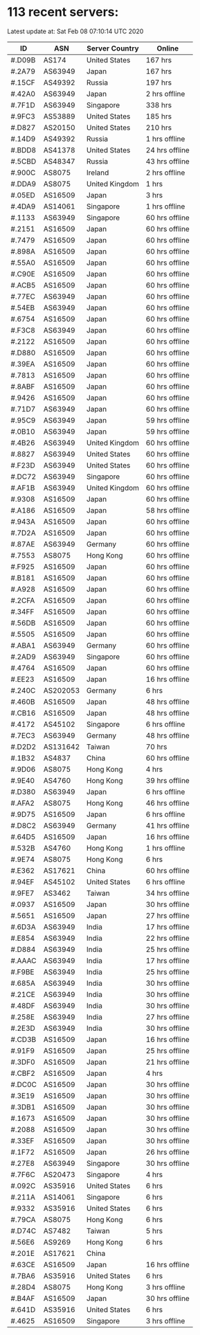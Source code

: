 # 113 recent servers:

Latest update at: Sat Feb 08 07:10:14 UTC 2020

| ID | ASN | Server Country | Online |
| -- | --- | -------------- | ------ |
| #.D09B | AS174 | United States | 167 hrs |
| #.2A79 | AS63949 | Japan | 167 hrs |
| #.15CF | AS49392 | Russia | 197 hrs |
| #.42A0 | AS63949 | Japan | 2 hrs offline |
| #.7F1D | AS63949 | Singapore | 338 hrs |
| #.9FC3 | AS53889 | United States | 185 hrs |
| #.D827 | AS20150 | United States | 210 hrs |
| #.14D9 | AS49392 | Russia | 1 hrs offline |
| #.BDD8 | AS41378 | United States | 24 hrs offline |
| #.5CBD | AS48347 | Russia | 43 hrs offline |
| #.900C | AS8075 | Ireland | 2 hrs offline |
| #.DDA9 | AS8075 | United Kingdom | 1 hrs |
| #.05ED | AS16509 | Japan | 3 hrs |
| #.4DA9 | AS14061 | Singapore | 1 hrs offline |
| #.1133 | AS63949 | Singapore | 60 hrs offline |
| #.2151 | AS16509 | Japan | 60 hrs offline |
| #.7479 | AS16509 | Japan | 60 hrs offline |
| #.898A | AS16509 | Japan | 60 hrs offline |
| #.55A0 | AS16509 | Japan | 60 hrs offline |
| #.C90E | AS16509 | Japan | 60 hrs offline |
| #.ACB5 | AS16509 | Japan | 60 hrs offline |
| #.77EC | AS63949 | Japan | 60 hrs offline |
| #.54EB | AS63949 | Japan | 60 hrs offline |
| #.6754 | AS16509 | Japan | 60 hrs offline |
| #.F3C8 | AS63949 | Japan | 60 hrs offline |
| #.2122 | AS16509 | Japan | 60 hrs offline |
| #.D880 | AS16509 | Japan | 60 hrs offline |
| #.39EA | AS16509 | Japan | 60 hrs offline |
| #.7813 | AS16509 | Japan | 60 hrs offline |
| #.8ABF | AS16509 | Japan | 60 hrs offline |
| #.9426 | AS16509 | Japan | 60 hrs offline |
| #.71D7 | AS63949 | Japan | 60 hrs offline |
| #.95C9 | AS63949 | Japan | 59 hrs offline |
| #.0B10 | AS63949 | Japan | 59 hrs offline |
| #.4B26 | AS63949 | United Kingdom | 60 hrs offline |
| #.8827 | AS63949 | United States | 60 hrs offline |
| #.F23D | AS63949 | United States | 60 hrs offline |
| #.DC72 | AS63949 | Singapore | 60 hrs offline |
| #.AF1B | AS63949 | United Kingdom | 60 hrs offline |
| #.9308 | AS16509 | Japan | 60 hrs offline |
| #.A186 | AS16509 | Japan | 58 hrs offline |
| #.943A | AS16509 | Japan | 60 hrs offline |
| #.7D2A | AS16509 | Japan | 60 hrs offline |
| #.87AE | AS63949 | Germany | 60 hrs offline |
| #.7553 | AS8075 | Hong Kong | 60 hrs offline |
| #.F925 | AS16509 | Japan | 60 hrs offline |
| #.B181 | AS16509 | Japan | 60 hrs offline |
| #.A928 | AS16509 | Japan | 60 hrs offline |
| #.2CFA | AS16509 | Japan | 60 hrs offline |
| #.34FF | AS16509 | Japan | 60 hrs offline |
| #.56DB | AS16509 | Japan | 60 hrs offline |
| #.5505 | AS16509 | Japan | 60 hrs offline |
| #.ABA1 | AS63949 | Germany | 60 hrs offline |
| #.2AD9 | AS63949 | Singapore | 60 hrs offline |
| #.4764 | AS16509 | Japan | 60 hrs offline |
| #.EE23 | AS16509 | Japan | 16 hrs offline |
| #.240C | AS202053 | Germany | 6 hrs |
| #.460B | AS16509 | Japan | 48 hrs offline |
| #.CB16 | AS16509 | Japan | 48 hrs offline |
| #.4172 | AS45102 | Singapore | 6 hrs offline |
| #.7EC3 | AS63949 | Germany | 48 hrs offline |
| #.D2D2 | AS131642 | Taiwan | 70 hrs |
| #.1B32 | AS4837 | China | 60 hrs offline |
| #.9D06 | AS8075 | Hong Kong | 4 hrs |
| #.9E40 | AS4760 | Hong Kong | 39 hrs offline |
| #.D380 | AS63949 | Japan | 6 hrs offline |
| #.AFA2 | AS8075 | Hong Kong | 46 hrs offline |
| #.9D75 | AS16509 | Japan | 6 hrs offline |
| #.D8C2 | AS63949 | Germany | 41 hrs offline |
| #.64D5 | AS16509 | Japan | 16 hrs offline |
| #.532B | AS4760 | Hong Kong | 1 hrs offline |
| #.9E74 | AS8075 | Hong Kong | 6 hrs |
| #.E362 | AS17621 | China | 60 hrs offline |
| #.94EF | AS45102 | United States | 6 hrs offline |
| #.9FE7 | AS3462 | Taiwan | 34 hrs offline |
| #.0937 | AS16509 | Japan | 30 hrs offline |
| #.5651 | AS16509 | Japan | 27 hrs offline |
| #.6D3A | AS63949 | India | 17 hrs offline |
| #.E854 | AS63949 | India | 22 hrs offline |
| #.D884 | AS63949 | India | 25 hrs offline |
| #.AAAC | AS63949 | India | 17 hrs offline |
| #.F9BE | AS63949 | India | 25 hrs offline |
| #.685A | AS63949 | India | 30 hrs offline |
| #.21CE | AS63949 | India | 30 hrs offline |
| #.48DF | AS63949 | India | 30 hrs offline |
| #.258E | AS63949 | India | 27 hrs offline |
| #.2E3D | AS63949 | India | 30 hrs offline |
| #.CD3B | AS16509 | Japan | 16 hrs offline |
| #.91F9 | AS16509 | Japan | 25 hrs offline |
| #.3DF0 | AS16509 | Japan | 21 hrs offline |
| #.CBF2 | AS16509 | Japan | 4 hrs |
| #.DC0C | AS16509 | Japan | 30 hrs offline |
| #.3E19 | AS16509 | Japan | 30 hrs offline |
| #.3DB1 | AS16509 | Japan | 30 hrs offline |
| #.1673 | AS16509 | Japan | 30 hrs offline |
| #.2088 | AS16509 | Japan | 30 hrs offline |
| #.33EF | AS16509 | Japan | 30 hrs offline |
| #.1F72 | AS16509 | Japan | 26 hrs offline |
| #.27E8 | AS63949 | Singapore | 30 hrs offline |
| #.7F6C | AS20473 | Singapore | 4 hrs |
| #.092C | AS35916 | United States | 6 hrs |
| #.211A | AS14061 | Singapore | 6 hrs |
| #.9332 | AS35916 | United States | 6 hrs |
| #.79CA | AS8075 | Hong Kong | 6 hrs |
| #.D74C | AS7482 | Taiwan | 5 hrs |
| #.56E6 | AS9269 | Hong Kong | 6 hrs |
| #.201E | AS17621 | China | |
| #.63CE | AS16509 | Japan | 16 hrs offline |
| #.7BA6 | AS35916 | United States | 6 hrs |
| #.28D4 | AS8075 | Hong Kong | 3 hrs offline |
| #.B4AF | AS16509 | Japan | 30 hrs offline |
| #.641D | AS35916 | United States | 6 hrs |
| #.4625 | AS16509 | Singapore | 3 hrs offline |

